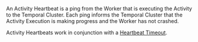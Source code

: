 An Activity Heartbeat is a ping from the Worker that is executing the Activity to the Temporal Cluster.
Each ping informs the Temporal Cluster that the Activity Execution is making progress and the Worker has not crashed.
 
Activity Heartbeats work in conjunction with a [Heartbeat Timeout](/concepts/what-is-a-heartbeat-timeout).
